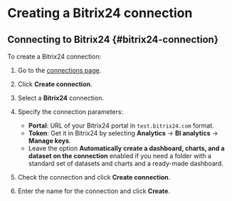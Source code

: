 # Creating a Bitrix24 connection

## Connecting to Bitrix24 {#bitrix24-connection}

To create a Bitrix24 connection:


1. Go to the [connections page](https://datalens.yandex.com/connections).


1. Click **Create connection**.
1. Select a **Bitrix24** connection.
1. Specify the connection parameters:

   * **Portal**: URL of your Bitrix24 portal in `test.bitrix24.com` format.
   * **Token**: Get it in Bitrix24 by selecting **Analytics** → **BI analytics** → **Manage keys**.
   * Leave the option **Automatically create a dashboard, charts, and a dataset on the connection** enabled if you need a folder with a standard set of datasets and charts and a ready-made dashboard.

1. Check the connection and click **Create connection**.
1. Enter the name for the connection and click **Create**.
